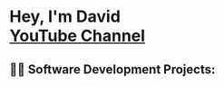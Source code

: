<h1>Hey, I'm David <br/> <a href="https://www.youtube.com/@youtubeport564">YouTube Channel</a></h1>

<h2>👨‍💻 Software Development Projects:</h2>



